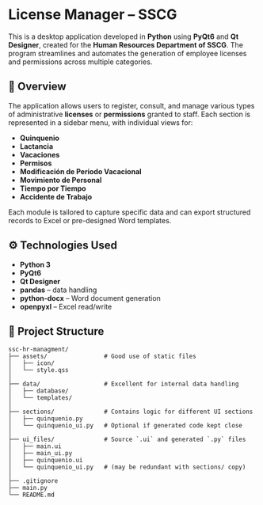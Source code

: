 # License Manager – SSCG

This is a desktop application developed in **Python** using **PyQt6** and **Qt Designer**, created for the **Human Resources Department of SSCG**. The program streamlines and automates the generation of employee licenses and permissions across multiple categories.

## 🧩 Overview

The application allows users to register, consult, and manage various types of administrative **licenses** or **permissions** granted to staff. Each section is represented in a sidebar menu, with individual views for:

- **Quinquenio**
- **Lactancia**
- **Vacaciones**
- **Permisos**
- **Modificación de Periodo Vacacional**
- **Movimiento de Personal**
- **Tiempo por Tiempo**
- **Accidente de Trabajo**

Each module is tailored to capture specific data and can export structured records to Excel or pre-designed Word templates.

## ⚙️ Technologies Used

- **Python 3**
- **PyQt6**
- **Qt Designer**
- **pandas** – data handling
- **python-docx** – Word document generation
- **openpyxl** – Excel read/write

## 📁 Project Structure

```plaintext
ssc-hr-managment/
├── assets/                # Good use of static files
│   ├── icon/
│   └── style.qss
│
├── data/                  # Excellent for internal data handling
│   ├── database/
│   └── templates/
│
├── sections/              # Contains logic for different UI sections
│   ├── quinquenio.py
│   └── quinquenio_ui.py   # Optional if generated code kept close
│
├── ui_files/              # Source `.ui` and generated `.py` files
│   ├── main.ui
│   ├── main_ui.py
│   ├── quinquenio.ui
│   └── quinquenio_ui.py   # (may be redundant with sections/ copy)
│
├── .gitignore
├── main.py
└── README.md
